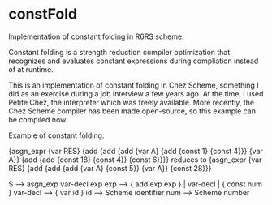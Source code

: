 # constFold
Implementation of constant folding in R6RS scheme.

Constant folding is a strength reduction compiler optimization that recognizes and evaluates constant expressions during
compliation instead of at runtime.

This is an implementation of constant folding in Chez Scheme, something I did as an exercise during a job interview a few years
ago. At the time, I used Petite Chez, the interpreter which was freely available. More recently, the Chez Scheme compiler has been
made open-source, so this example can be compiled now.

Example of constant folding:

{asgn_expr {var RES} {add {add {add {var A} {add {const 1} {const 4}}} {var A}} {add {add {const 18} {const 4}} {const 6}}}}
reduces to
{asgn_expr {var RES} {add {add {add {var A} {const 5}} {var A}} {const 28}}}

S     -->    asgn_exp var-decl exp
exp  -->    { add exp exp }
               | var-decl
               | { const num }
var-decl --> { var id }
id -->   Scheme identifier
num --> Scheme number 


